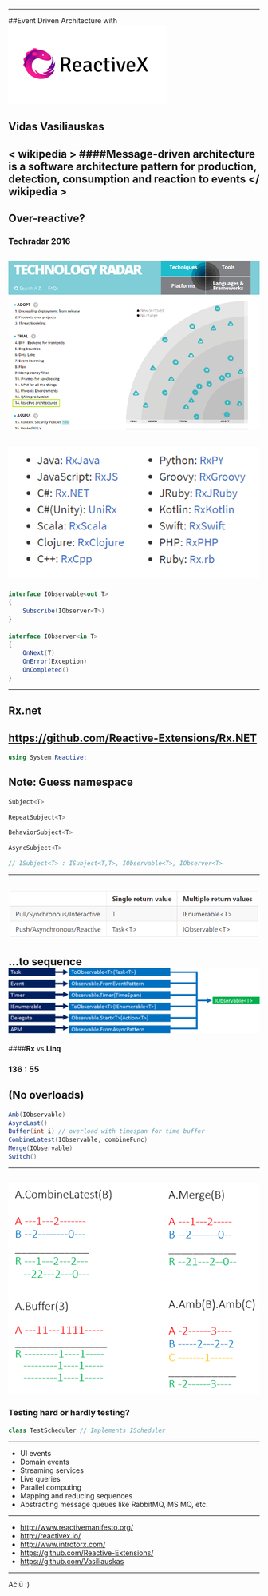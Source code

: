 ***
##Event Driven Architecture with
![Alt text](images/rx.png)

Vidas Vasiliauskas
---
< wikipedia >
####Message-driven architecture is a software architecture pattern for production, detection, consumption and reaction to events
</ wikipedia >
---
Over-reactive?
---
### Techradar 2016
![Alt text](images/techradar.png) 
---
![Alt text](images/rxlanguages.png)
---
``` cs
interface IObservable<out T>
{
    Subscribe(IObserver<T>)
}

interface IObserver<in T>
{
	OnNext(T)
	OnError(Exception)
	OnCompleted()
}
```
---
## Rx.net
https://github.com/Reactive-Extensions/Rx.NET
---
``` cs
using System.Reactive;
```
Note: Guess namespace
---
``` cs
Subject<T>
```
``` cs
RepeatSubject<T>
```
``` cs
BehaviorSubject<T>
```
``` cs
AsyncSubject<T>
```
``` cs
// ISubject<T> : ISubject<T,T>, IObservable<T>, IObserver<T> 
```
---
![Alt text](images/comparison.png)
---
...to sequence
![Alt text](images/toobservable.png)
---
####**Rx** vs **Linq**
###                 136 : 55
(No overloads)
---
``` cs
Amb(IObservable)
AsyncLast()
Buffer(int i) // overload with timespan for time buffer
CombineLatest(IObservable, combineFunc)
Merge(IObservable)
Switch()
```
---
![Alt text](images/marbles.png)
---
### Testing hard or hardly testing?
``` cs
class TestScheduler // Implements IScheduler
```
---
* UI events
* Domain events
* Streaming services
* Live queries
* Parallel computing
* Mapping and reducing sequences
* Abstracting message queues like RabbitMQ, MS MQ, etc.
---
* http://www.reactivemanifesto.org/
* http://reactivex.io/
* http://www.introtorx.com/
* https://github.com/Reactive-Extensions/
* https://github.com/Vasiliauskas
---
Ačiū :)


